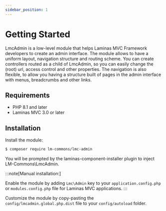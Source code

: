 ```yaml
---
sidebar_position: 1
---
```

# Getting Started
LmcAdmin is a low-level module that helps Laminas MVC Framework developers to create an admin interface. 
The module allows to have a uniform layout, navigation structure and routing scheme. 
You can create controllers routed as a child of LmcAdmin, so you can easily change the (root) url, access control 
and other properties. 
The navigation is also flexible, to allow you having a structure built of pages in the admin interface with menus, 
breadcrumbs and other links.

## Requirements

- PHP 8.1 and later
- Laminas MVC 3.0 or later

## Installation

Install the module:

```bash
$ composer require lm-commons/lmc-admin
```

You will be prompted by the laminas-component-installer plugin to inject LM-Commons\LmcAdmin.

:::note[Manual installation:]

Enable the module by adding `Lmc\Admin` key to your `application.config.php` or `modules.config.php` file for Laminas MVC
applications.
:::

Customize the module by copy-pasting
the `config/lmcadmin.global.php.dist` file to your `config/autoload` folder.


